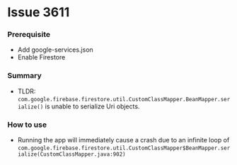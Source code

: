 # Issue 3611
### Prerequisite
- Add google-services.json
- Enable Firestore
### Summary
- TLDR: `com.google.firebase.firestore.util.CustomClassMapper.BeanMapper.serialize()` is unable to serialize Uri objects.
### How to use
- Running the app will immediately cause a crash due to an infinite loop of `com.google.firebase.firestore.util.CustomClassMapper$BeanMapper.serialize(CustomClassMapper.java:902)`
